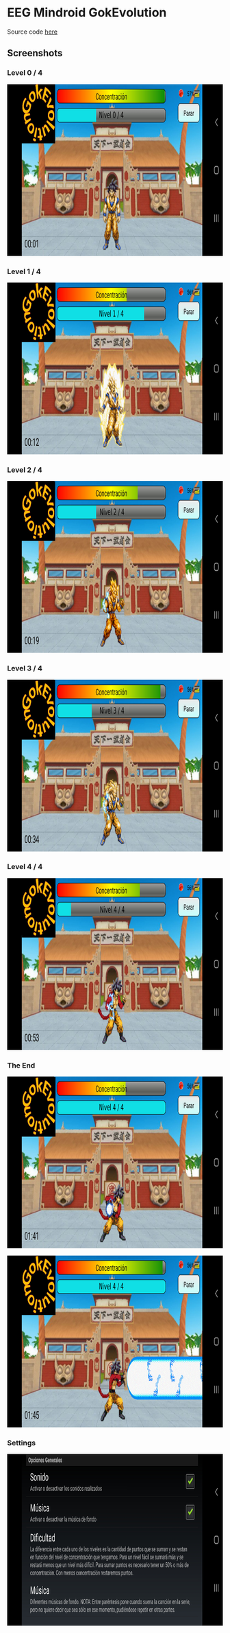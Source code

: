 # EEG Mindroid GokEvolution

Source code [here](https://github.com/jaimegucu/EEGMindroidGokEvolution/tree/main/EEG%20Mindroid%20GokEvolution/src/com/app/eeg_mindroid_gokevolution)

## Screenshots

### Level 0 / 4
<p align="left">
  <img src="./art/nivel0.jpg" height="400"/>
</p>

### Level 1 / 4
<p align="left">
  <img src="./art/nivel1.jpg" height="400"/>
</p>

### Level 2 / 4
<p align="left">
  <img src="./art/nivel2.jpg" height="400"/>
</p>

### Level 3 / 4
<p align="left">
  <img src="./art/nivel3.jpg" height="400"/>
</p>

### Level 4 / 4
<p align="left">
  <img src="./art/nivel4.jpg" height="400"/>
</p>

### The End
<p align="left">
  <img src="./art/final1.jpg" height="400"/>
</p>
<p align="left">
  <img src="./art/final2.jpg" height="400"/>
</p>

### Settings
<p align="left">
  <img src="./art/settings.jpg" height="400"/>
</p>
